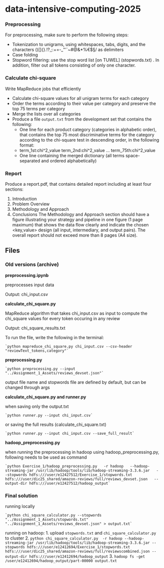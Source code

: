 # data-intensive-computing-2025

### Preprocessing
For preprocessing, make sure to perform the following steps:
- Tokenization to unigrams, using whitespaces, tabs, digits, and the characters ()[]{}.!?,;:+=-_"'`~#@&*%€$§\/ as delimiters
- Case folding
- Stopword filtering: use the stop word list [on TUWEL] (stopwords.txt) . In addition, filter out all tokens consisting of only one character.

### Calculate chi-square
Write MapReduce jobs that efficiently
- Calculate chi-square values for all unigram terms for each category
- Order the terms according to their value per category and preserve the top 75 terms per category
- Merge the lists over all categories
- Produce a file `output.txt` from the development set that contains the following:
    - One line for each product category (categories in alphabetic order), that contains the top 75 most discriminative terms for the category according to the chi-square test in descending order, in the following format: 
    - <category name> term_1st:chi^2_value term_2nd:chi^2_value ... term_75th:chi^2_value
    - One line containing the merged dictionary (all terms space-separated and ordered alphabetically)

### Report
Produce a report.pdf, that contains detailed report including at least four sections:
1. Introduction
2. Problem Overview
3. Methodology and Approach
4. Conclusions
The Methodology and Approach section should have a figure illustrating your strategy and pipeline in one figure (1 page maximum) that shows the data flow clearly and indicate the chosen <key,value> design (all input, intermediary, and output pairs). The overall report should not exceed more than 8 pages (A4 size).


## Files

### Old versions (archive)
**preprocessing.ipynb**

preprocesses input data

Output: chi_input.csv


**calculate_chi_square.py**

MapReduce algorithm that takes chi_input.csv as input to  compute the chi_square values for every token occuring in any review

Output: chi_square_results.txt

To run the file, write the following in the terminal:

    `python mapreduce_chi_square.py chi_input.csv --csv-header "reviewText_tokens,category"`


**preprocessing.py**

    `python preprocessing.py --input "../Assignment_1_Assets/reviews_devset.json"`

output file name and stopwords file are defined by default, but can be changed through args


**calculate_chi_square.py and runner.py**

when saving only the output.txt

    `python runner.py --input chi_input.csv`

or saving the full results (calculate_chi_square.txt)

    `python runner.py --input chi_input.csv --save_full_result`


**hadoop_preprocessing.py**

when running the preprocessing in hadoop using hadoop_preprocessing.py, following needs to be used as command

    `python Exercise_1/hadoop_preprocessing.py   -r hadoop   --hadoop-streaming-jar /usr/lib/hadoop/tools/lib/hadoop-streaming-3.3.6.jar   --stopwords hdfs:///user/e12427512/Exercise_1/stopwords.txt   hdfs:///user/dic25_shared/amazon-reviews/full/reviews_devset.json   --output-dir hdfs:///user/e12427512/hadoop_output`

### Final solution
running locally

    `python chi_square_calculator.py --stopwords "../Assignment_1_Assets/stopwords.txt" "../Assignment_1_Assets/reviews_devset.json" > output.txt`

running on hadoop:
    1. upload `stopwords.txt` and `chi_square_calculator.py` to cluster
    2. `python chi_square_calculator.py  -r hadoop --hadoop-streaming-jar /usr/lib/hadoop/tools/lib/hadoop-streaming-3.3.6.jar --stopwords hdfs:///user/e12412694/Exercise_1/stopwords.txt hdfs:///user/dic25_shared/amazon-reviews/full/reviewscombined.json --output-dir hdfs:///user/e12412694/hadoop_output`
    3. `hadoop fs -get /user/e12412694/hadoop_output/part-00000 output.txt`
